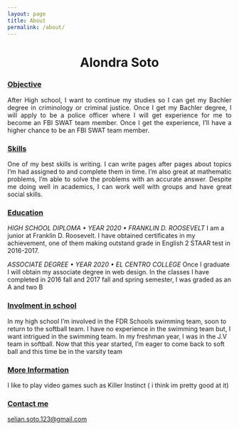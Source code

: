 ```yaml
---
layout: page
title: About
permalink: /about/
---
```


<h1 style="text-align: center;">Alondra Soto</h1>

<h3><span style="text-decoration: underline;">Objective </span></h3>
<p style="text-align: justify;">After High school, I want to continue my studies so I can get my Bachler degree in criminology or criminal justice. Once I get my Bachler degree, I will apply to be a police officer where I will get experience for me to become an FBI SWAT team member. Once I get the experience, I&rsquo;ll have a higher chance to be an FBI SWAT team member.</p>
<h3><span style="text-decoration: underline;">Skills</span></h3>
<p style="text-align: justify;">One of my best skills is writing. I can write pages after pages about topics I&rsquo;m had assigned to and complete them in time. I&rsquo;m also great at mathematic problems, I&rsquo;m able to solve the problems with an accurate answer. Despite me doing well in academics, I can work well with groups and have great social skills.</p>
<h3 style="text-align: justify;"><span style="text-decoration: underline;">Education</span></h3>
<p><em>HIGH SCHOOL DIPLOMA &bull; YEAR 2020 &bull; FRANKLIN D. ROOSEVELT</em> I am a junior at Franklin D. Roosevelt. I have obtained certificates in my achievement, one of them making outstand grade in English 2 STAAR test in 2016-2017.</p>
<p><em>ASSOCIATE DEGREE &bull; YEAR 2020 &bull; EL CENTRO COLLEGE</em> Once I graduate I will obtain my associate degree in web design. In the classes I have completed in 2016 fall and 2017 fall and spring semester, I was graded as an A and two B</p>
<h3><span style="text-decoration: underline;">Involment in school</span></h3>
<p>In my high school I&rsquo;m involved in the FDR Schools swimming team, soon to return to the softball team. I have no experience in the swimming team but, I want intrigued in the swimming team. In my freshman year, I was in the J.V team in softball. Now that this year started, I&rsquo;m eager to come back to soft ball and this time be in the varsity team</p>
<h3><span style="text-decoration: underline;"> More Information </span></h3>

I like to play video games such as Killer Instinct ( i think im pretty good at it)

<h3><span style="text-decoration: underline;">Contact me</span></h3> 

[selian.soto.123@gmail.com](mailto:selian.soto.123@gmail.com)
